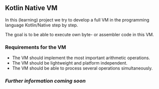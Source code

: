 ## Kotlin Native VM

In this (learning) project we try to develop a full VM in the programming language Kotlin/Native step by step.

The goal is to be able to execute own byte- or assembler code in this VM.

### Requirements for the VM
- The VM should implement the most important arithmetic operations.
- The VM should be lightweight and platform independent.
- The VM should be able to process several operations simultaneously.

### _**Further information coming soon**_
